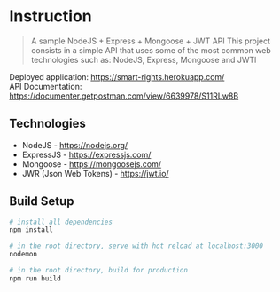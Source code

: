 # Instruction

> A sample NodeJS + Express + Mongoose + JWT API
This project consists in a simple API that uses some of the most common web technologies such as: NodeJS, Express, Mongoose and JWTl

Deployed application: https://smart-rights.herokuapp.com/  
API Documentation: https://documenter.getpostman.com/view/6639978/S11RLw8B

## Technologies

* NodeJS - https://nodejs.org/
* ExpressJS - https://expressjs.com/
* Mongoose - https://mongoosejs.com/
* JWR (Json Web Tokens) - https://jwt.io/

## Build Setup

``` bash
# install all dependencies
npm install

# in the root directory, serve with hot reload at localhost:3000
nodemon

# in the root directory, build for production
npm run build

```